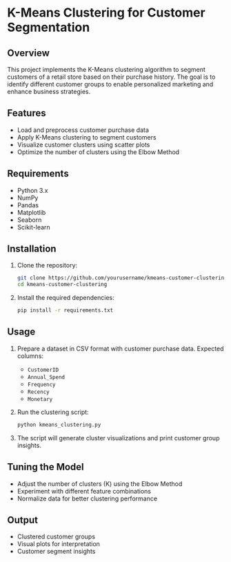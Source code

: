 # K-Means Clustering for Customer Segmentation

## Overview
This project implements the K-Means clustering algorithm to segment customers of a retail store based on their purchase history. The goal is to identify different customer groups to enable personalized marketing and enhance business strategies.

## Features
- Load and preprocess customer purchase data
- Apply K-Means clustering to segment customers
- Visualize customer clusters using scatter plots
- Optimize the number of clusters using the Elbow Method

## Requirements
- Python 3.x
- NumPy
- Pandas
- Matplotlib
- Seaborn
- Scikit-learn

## Installation
1. Clone the repository:
   ```sh
   git clone https://github.com/yourusername/kmeans-customer-clustering.git
   cd kmeans-customer-clustering
   ```
2. Install the required dependencies:
   ```sh
   pip install -r requirements.txt
   ```

## Usage
1. Prepare a dataset in CSV format with customer purchase data. Expected columns:
   - `CustomerID`
   - `Annual_Spend`
   - `Frequency`
   - `Recency`
   - `Monetary`

2. Run the clustering script:
   ```sh
   python kmeans_clustering.py
   ```
3. The script will generate cluster visualizations and print customer group insights.

## Tuning the Model
- Adjust the number of clusters (K) using the Elbow Method
- Experiment with different feature combinations
- Normalize data for better clustering performance

## Output
- Clustered customer groups
- Visual plots for interpretation
- Customer segment insights


